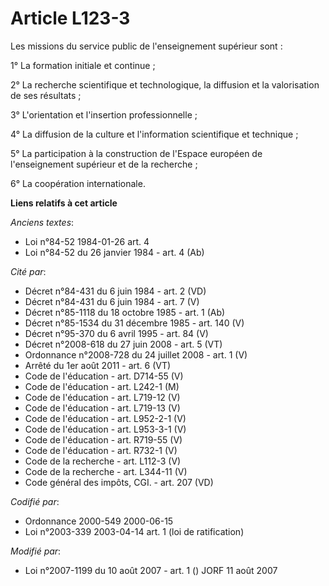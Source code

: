 # Article L123-3

Les missions du service public de l'enseignement supérieur sont :

1° La formation initiale et continue ;

2° La recherche scientifique et technologique, la diffusion et la valorisation de ses résultats ;

3° L'orientation et l'insertion professionnelle ;

4° La diffusion de la culture et l'information scientifique et technique ;

5° La participation à la construction de l'Espace européen de l'enseignement supérieur et de la recherche ;

6° La coopération internationale.

**Liens relatifs à cet article**

_Anciens textes_:

  - Loi n°84-52 1984-01-26 art. 4
  - Loi n°84-52 du 26 janvier 1984 - art. 4 (Ab)

_Cité par_:

  - Décret n°84-431 du 6 juin 1984 - art. 2 (VD)
  - Décret n°84-431 du 6 juin 1984 - art. 7 (V)
  - Décret n°85-1118 du 18 octobre 1985 - art. 1 (Ab)
  - Décret n°85-1534 du 31 décembre 1985 - art. 140 (V)
  - Décret n°95-370 du 6 avril 1995 - art. 84 (V)
  - Décret n°2008-618 du 27 juin 2008 - art. 5 (VT)
  - Ordonnance n°2008-728 du 24 juillet 2008 - art. 1 (V)
  - Arrêté du 1er août 2011 - art. 6 (VT)
  - Code de l'éducation - art. D714-55 (V)
  - Code de l'éducation - art. L242-1 (M)
  - Code de l'éducation - art. L719-12 (V)
  - Code de l'éducation - art. L719-13 (V)
  - Code de l'éducation - art. L952-2-1 (V)
  - Code de l'éducation - art. L953-3-1 (V)
  - Code de l'éducation - art. R719-55 (V)
  - Code de l'éducation - art. R732-1 (V)
  - Code de la recherche - art. L112-3 (V)
  - Code de la recherche - art. L344-11 (V)
  - Code général des impôts, CGI. - art. 207 (VD)

_Codifié par_:

  - Ordonnance 2000-549 2000-06-15
  - Loi n°2003-339 2003-04-14 art. 1 (loi de ratification)

_Modifié par_:

  - Loi n°2007-1199 du 10 août 2007 - art. 1 () JORF 11 août 2007
